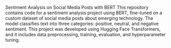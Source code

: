 Sentiment Analysis on Social Media Posts with BERT
This repository contains code for a sentiment analysis project using BERT, 
fine-tuned on a custom dataset of social media posts about emerging technology.
The model classifies text into three categories: positive, neutral, and negative sentiment.
This project was developed using Hugging Face Transformers, and it includes data preprocessing,
training, evaluation, and hyperparameter tuning.
